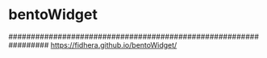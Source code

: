 # bentoWidget
#################################################################
https://fidhera.github.io/bentoWidget/
